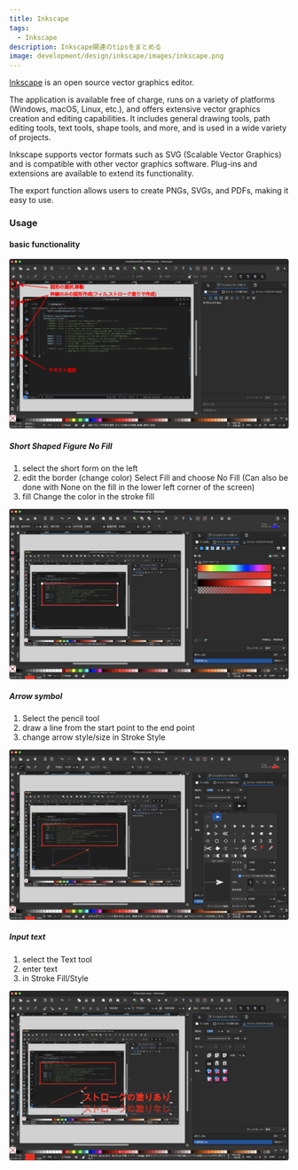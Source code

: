 ```yaml
---
title: Inkscape
tags:
  - Inkscape
description: Inkscape関連のtipsをまとめる
image: development/design/inkscape/images/inkscape.png
---
```


[Inkscape](https://inkscape.org/) is an open source vector graphics editor.

The application is available free of charge, runs on a variety of platforms (Windows, macOS, Linux, etc.), and offers extensive vector graphics creation and editing capabilities. It includes general drawing tools, path editing tools, text tools, shape tools, and more, and is used in a wide variety of projects.

Inkscape supports vector formats such as SVG (Scalable Vector Graphics) and is compatible with other vector graphics software. Plug-ins and extensions are available to extend its functionality.

The export function allows users to create PNGs, SVGs, and PDFs, making it easy to use.

### Usage

#### basic functionality

![Inkscape_edit1](./images/Inkscape_edit.svg)

##### Short Shaped Figure No Fill

1. select the short form on the left
1. edit the border (change color)
   Select Fill and choose No Fill
   (Can also be done with None on the fill in the lower left corner of the screen)
1. fill
   Change the color in the stroke fill

![Inkscape_edit2](./images/Inkscape_edit_shape.png)

##### Arrow symbol

1. Select the pencil tool
1. draw a line from the start point to the end point
1. change arrow style/size in Stroke Style

![Inkscape_edit3](./images/Inkscape_edit_arrow.png)

##### Input text

1. select the Text tool
1. enter text
1. in Stroke Fill/Style

![Inkscape_edit4](./images/Inkscape_edit_text.png)
